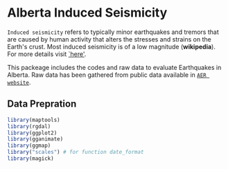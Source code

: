 # Alberta Induced Seismicity

`Induced seismicity` refers to typically minor earthquakes and tremors that are caused by human activity that alters the stresses and strains on the Earth's crust. Most induced seismicity is of a low magnitude (**wikipedia**). For more details visit [`here'](https://ags.aer.ca/activities/induced-seismicity).

This packeage includes the codes and raw data to evaluate Earthquakes in Alberta. Raw data has been gathered from public data available in [`AER website`](https://www.aer.ca/).

## Data Prepration

``` r
library(maptools)
library(rgdal)
library(ggplot2)
library(gganimate)
library(ggmap)
library("scales") # for function date_format
library(magick)
``` 
